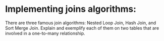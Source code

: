 # Implementing joins algorithms:

There are three famous join algorithms: Nested Loop Join, Hash Join, and Sort Merge Join. Explain and exemplify each of
them on two tables that are involved in a one-to-many relationship.